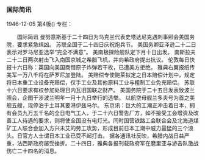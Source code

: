 ### 国际简讯

1946-12-05
第4版()
专栏：

　　国际简讯
    曼努意斯基于二十四日为乌克兰代表史塔达尼克遇刺事照会美国务院，要求紧急缉凶。
    苏联全国于二十四日庆祝炮兵节。
    美国务卿亚泽逊二十二日表示对罗马尼亚选举“完全不满意”。
    美南极探险舰队定下月十日出发。
    南斯拉夫二十二日两次射击飞入南国京城之希腊飞机，并向希政府提出抗议。
    伦敦每日快报十六日称：英国向美国商借原子炸弹若干枚，已遭美方拒绝。
    雅典右翼报纸传美军一万八千将在萨罗尼加登陆。
    美赔偿专使鲍莱拟定之日本赔偿计划中，规定将日本重工业设备充赔偿，仅手工业及其他原料工业与粗制工业免充赔偿。
    苏联十六日要求有权参加处理日内瓦旧国联之财产。
    美国务院于二十五日发表致波兰照会，企图干涉波兰明年一月十九日举行的选举。
    以航空母舰兰多夫号为首之美舰五艘，现停泊于土耳其要港伊兹马尔。
    东京讯：巨大的工潮正冲击着日本，拥有会员九万五千名的全日电气工人，于二十六日警告厂方，如不接受工会增资及改善工人待遇的要求，则将使全国没有电灯光。同时国营铁路工会联合会及北海道煤矿工人联合会加入方兴未艾的劳工攻势，形成目前日本工潮中威力最猛的三个浪头。日官方人士谓日本工业已受不起打击。
    据各通讯社反映，希腊内战日益严重，法西斯政府屡受挫折。二十四日，雅典各报刊载政府军在磨里亚与游击队激战伤亡二十四名的消息。
